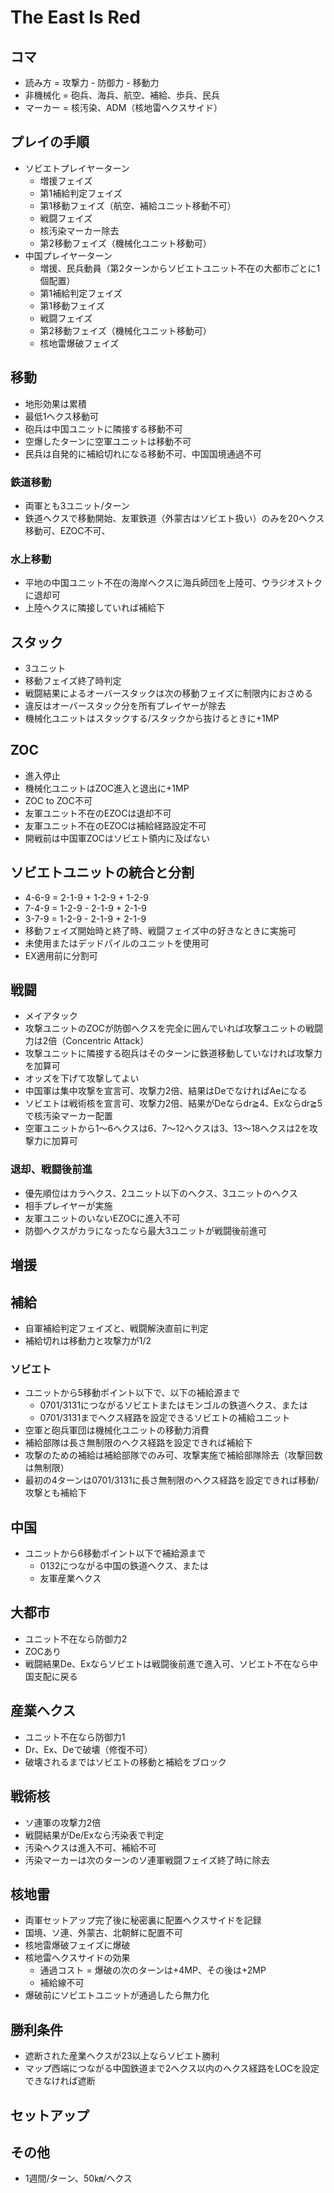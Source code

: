 # The East Is Red

## コマ
- 読み方 = 攻撃力 - 防御力 - 移動力
- 非機械化 = 砲兵、海兵、航空、補給、歩兵、民兵
- マーカー = 核汚染、ADM（核地雷ヘクスサイド）

## プレイの手順
- ソビエトプレイヤーターン
  - 増援フェイズ
  - 第1補給判定フェイズ
  - 第1移動フェイズ（航空、補給ユニット移動不可）
  - 戦闘フェイズ
  - 核汚染マーカー除去
  - 第2移動フェイズ（機械化ユニット移動可）
- 中国プレイヤーターン
  - 増援、民兵動員（第2ターンからソビエトユニット不在の大都市ごとに1個配置）
  - 第1補給判定フェイズ
  - 第1移動フェイズ
  - 戦闘フェイズ
  - 第2移動フェイズ（機械化ユニット移動可）
  - 核地雷爆破フェイズ

## 移動
- 地形効果は累積
- 最低1ヘクス移動可
- 砲兵は中国ユニットに隣接する移動不可
- 空爆したターンに空軍ユニットは移動不可
- 民兵は自発的に補給切れになる移動不可、中国国境通過不可

### 鉄道移動
- 両軍とも3ユニット/ターン
- 鉄道ヘクスで移動開始、友軍鉄道（外蒙古はソビエト扱い）のみを20ヘクス移動可、EZOC不可、

### 水上移動
- 平地の中国ユニット不在の海岸ヘクスに海兵師団を上陸可、ウラジオストクに退却可
- 上陸ヘクスに隣接していれば補給下

## スタック
- 3ユニット
- 移動フェイズ終了時判定
- 戦闘結果によるオーバースタックは次の移動フェイズに制限内におさめる
- 違反はオーバースタック分を所有プレイヤーが除去
- 機械化ユニットはスタックする/スタックから抜けるときに+1MP

## ZOC
- 進入停止
- 機械化ユニットはZOC進入と退出に+1MP
- ZOC to ZOC不可
- 友軍ユニット不在のEZOCは退却不可
- 友軍ユニット不在のEZOCは補給経路設定不可
- 開戦前は中国軍ZOCはソビエト領内に及ばない

## ソビエトユニットの統合と分割

- 4-6-9 = 2-1-9 + 1-2-9 + 1-2-9
- 7-4-9 = 1-2-9 - 2-1-9 + 2-1-9
- 3-7-9 = 1-2-9 - 2-1-9 + 2-1-9
- 移動フェイズ開始時と終了時、戦闘フェイズ中の好きなときに実施可
- 未使用またはデッドパイルのユニットを使用可
- EX適用前に分割可

## 戦闘
- メイアタック
- 攻撃ユニットのZOCが防御へクスを完全に囲んでいれば攻撃ユニットの戦闘力は2倍（Concentric Attack）
- 攻撃ユニットに隣接する砲兵はそのターンに鉄道移動していなければ攻撃力を加算可
- オッズを下げて攻撃してよい
- 中国軍は集中攻撃を宣言可、攻撃力2倍、結果はDeでなければAeになる
- ソビエトは戦術核を宣言可、攻撃力2倍、結果がDeならdr≧4、Exならdr≧5で核汚染マーカー配置
- 空軍ユニットから1〜6へクスは6、7〜12へクスは3、13〜18へクスは2を攻撃力に加算可

### 退却、戦闘後前進
- 優先順位はカラへクス、2ユニット以下のへクス、3ユニットのへクス
- 相手プレイヤーが実施
- 友軍ユニットのいないEZOCに進入不可
- 防御へクスがカラになったなら最大3ユニットが戦闘後前進可

## 増援

## 補給
- 自軍補給判定フェイズと、戦闘解決直前に判定
- 補給切れは移動力と攻撃力が1/2

### ソビエト
- ユニットから5移動ポイント以下で、以下の補給源まで
  - 0701/3131につながるソビエトまたはモンゴルの鉄道ヘクス、または
  - 0701/3131までヘクス経路を設定できるソビエトの補給ユニット
- 空軍と砲兵軍団は機械化ユニットの移動力消費
- 補給部隊は長さ無制限のヘクス経路を設定できれば補給下
- 攻撃のための補給は補給部隊でのみ可、攻撃実施で補給部隊除去（攻撃回数は無制限）
- 最初の4ターンは0701/3131に長さ無制限のヘクス経路を設定できれば移動/攻撃とも補給下

## 中国
- ユニットから6移動ポイント以下で補給源まで
  - 0132につながる中国の鉄道ヘクス、または
  - 友軍産業ヘクス

## 大都市
- ユニット不在なら防御力2
- ZOCあり
- 戦闘結果De、Exならソビエトは戦闘後前進で進入可、ソビエト不在なら中国支配に戻る

## 産業ヘクス
- ユニット不在なら防御力1
- Dr、Ex、Deで破壊（修復不可）
- 破壊されるまではソビエトの移動と補給をブロック

## 戦術核
- ソ連軍の攻撃力2倍
- 戦闘結果がDe/Exなら汚染表で判定
- 汚染ヘクスは進入不可、補給不可
- 汚染マーカーは次のターンのソ連軍戦闘フェイズ終了時に除去

## 核地雷
- 両軍セットアップ完了後に秘密裏に配置へクスサイドを記録
- 国境、ソ連、外蒙古、北朝鮮に配置不可
- 核地雷爆破フェイズに爆破
- 核地雷へクスサイドの効果
   - 通過コスト = 爆破の次のターンは+4MP、その後は+2MP
   - 補給線不可
- 爆破前にソビエトユニットが通過したら無力化

## 勝利条件
- 遮断された産業ヘクスが23以上ならソビエト勝利
- マップ西端につながる中国鉄道まで2ヘクス以内のヘクス経路をLOCを設定できなければ遮断

## セットアップ

## その他
- 1週間/ターン、50㎞/ヘクス
